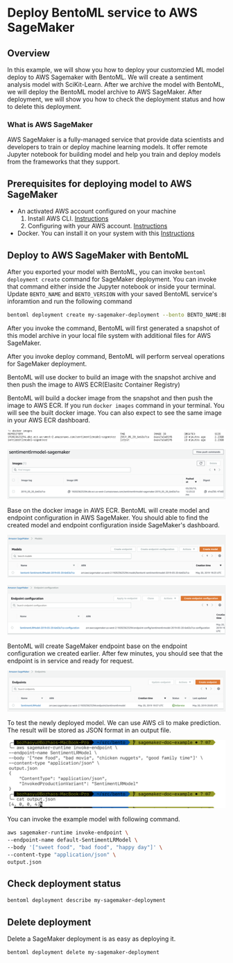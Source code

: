 # Deploy BentoML service to AWS SageMaker

## Overview

In this example, we will show you how to deploy your customzied ML model deploy to AWS Sagemaker with BentoML.
We will create a sentiment analysis model with SciKit-Learn.
After we archive the model with BentoML, we will deploy the BentoML model archive to AWS SageMaker.
After deployment, we will show you how to check the deployment status and how to delete this deployment.

### What is AWS SageMaker

AWS SageMaker is a fully-managed service that provide data scientists and developers to train or deploy machine learning models.
It offer remote Jupyter notebook for building model and help you train and deploy models from the frameworks that they support.

## Prerequisites for deploying model to AWS SageMaker

* An activated AWS account configured on your machine
   1. Install AWS CLI. [Instructions](https://docs.aws.amazon.com/cli/latest/userguide/cli-chap-install.html)
   2. Configuring with your AWS account. [Instructions](https://docs.aws.amazon.com/cli/latest/userguide/cli-chap-configure.html)
* Docker. You can install it on your system with this [Instructions](https://docs.docker.com/install/)

## Deploy to AWS SageMaker with BentoML

After you exported your model with BentoML, you can invoke `bentoml deployment create` command for SageMaker deployment. You can invoke that command either inside the Jupyter notebook or inside your terminal.
Update `BENTO_NAME` and `BENTO_VERSION` with your saved BentoML service's inforamtion and run the following command

```bash
bentoml deployment create my-sagemaker-deployment --bento BENTO_NAME:BENTO_VERSION --platform=aws-sagemaker --region=AWS_REGION --api-name=predict
```

After you invoke the command, BentoML will first generated a snapshot of this model archive in your local file system with additional files for AWS SageMaker.

After you invoke deploy command, BentoML will perform serveal operations for SageMaker deployment.

BentoML will use docker to build an image with the snapshot archive and then push the image to AWS ECR(Elasitc Container Registry)

BentoML will build a docker image from the snapshot and then push the image to AWS ECR. If you run `docker images` command in your terminal. You will see the built docker image.
You can also expect to see the same image in your AWS ECR dashboard.

![ScreenShot](./docker-image.png)

![ScreenShot](./aws-ecr.png)

Base on the docker image in AWS ECR.  BentoML will create model and endpoint configuration in AWS SageMaker.
You should able to find the created model and endpoint configuration inside SageMaker's dashboard.

![ScreenShot](./aws-model.png)

![ScreenShot](./aws-endpoint-config.png)


BentoML will create SageMaker endpoint base on the endpoint configuration we created earlier.  After few minutes, you should see that the endpoint is in service and ready for request.

![ScreenShot](./aws-endpoint.png)


To test the newly deployed model.  We can use AWS cli to make prediction.  The result will be stored as JSON format in an output file.

![ScreenShot](./test-prediction.png)

You can invoke the example model with following command.

```bash
aws sagemaker-runtime invoke-endpoint \
--endpoint-name default-SentimentLRModel \
--body '["sweet food", "bad food", "happy day"]' \
--content-type "application/json" \
output.json
```

## Check deployment status

```bash
bentoml deployment describe my-sagemaker-deployment
```

## Delete deployment

Delete a SageMaker deployment is as easy as deploying it.

```bash
bentoml deployment delete my-sagemaker-deployment
```
